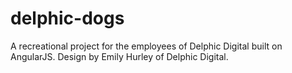 delphic-dogs
============

A recreational project for the employees of Delphic Digital built on AngularJS. Design by Emily Hurley of Delphic Digital. 

